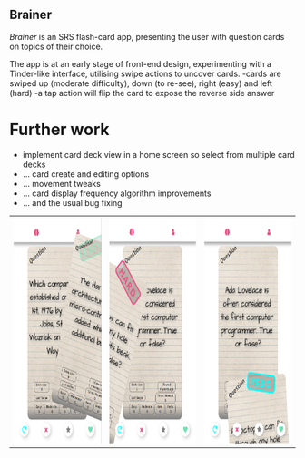## Brainer

*Brainer* is an SRS flash-card app, presenting the user with question cards on topics of their choice. 

The app is at an early stage of front-end design, experimenting with a Tinder-like interface, utilising swipe actions to uncover cards.
-cards are swiped up (moderate difficulty), down (to re-see), right (easy) and left (hard)
-a tap action will flip the card to expose the reverse side answer

# Further work
- implement card deck view in a home screen so select from multiple card decks
- ... card create and editing options
- ... movement tweaks
- ... card display frequency algorithm improvements
- ... and the usual bug fixing

<table>
  <tr>
    <td>
      <img src="/1-easy.png" height="400px"/>
    </td>
    <td>
      <img src="/2-hard.png" height="400px"/>
    </td>
    <td>
      <img src="/3-redo.png" height="400px"/>
    </td>
  </tr>
  </table>
